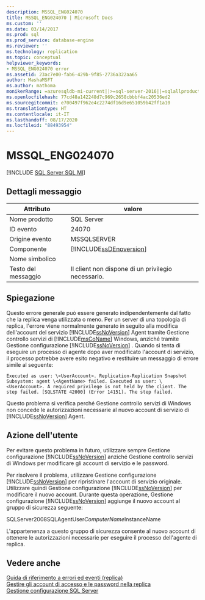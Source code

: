 ```yaml
---
description: MSSQL_ENG024070
title: MSSQL_ENG024070 | Microsoft Docs
ms.custom: ''
ms.date: 03/14/2017
ms.prod: sql
ms.prod_service: database-engine
ms.reviewer: ''
ms.technology: replication
ms.topic: conceptual
helpviewer_keywords:
- MSSQL_ENG024070 error
ms.assetid: 23ac7e00-fab6-429b-9f85-2736a322aa65
author: MashaMSFT
ms.author: mathoma
monikerRange: =azuresqldb-mi-current||>=sql-server-2016||=sqlallproducts-allversions
ms.openlocfilehash: 77cd48a142248d7c969c2658cbbbf4ac20536ed2
ms.sourcegitcommit: e700497f962e4c2274df16d9e651059b42ff1a10
ms.translationtype: HT
ms.contentlocale: it-IT
ms.lasthandoff: 08/17/2020
ms.locfileid: "88493954"
---
```

# <a name="mssql_eng024070"></a>MSSQL_ENG024070
[!INCLUDE [SQL Server SQL MI](../../includes/applies-to-version/sql-asdbmi.md)]
    
## <a name="message-details"></a>Dettagli messaggio  
  
|Attributo|valore|  
|-|-|  
|Nome prodotto|SQL Server|  
|ID evento|24070|  
|Origine evento|MSSQLSERVER|  
|Componente|[!INCLUDE[ssDEnoversion](../../includes/ssdenoversion-md.md)]|  
|Nome simbolico||  
|Testo del messaggio|Il client non dispone di un privilegio necessario.|  
  
## <a name="explanation"></a>Spiegazione  
 Questo errore generale può essere generato indipendentemente dal fatto che la replica venga utilizzata o meno. Per un server di una topologia di replica, l'errore viene normalmente generato in seguito alla modifica dell'account del servizio [!INCLUDE[ssNoVersion](../../includes/ssnoversion-md.md)] Agent tramite Gestione controllo servizi di [!INCLUDE[msCoName](../../includes/msconame-md.md)] Windows, anziché tramite Gestione configurazione [!INCLUDE[ssNoVersion](../../includes/ssnoversion-md.md)] . Quando si tenta di eseguire un processo di agente dopo aver modificato l'account di servizio, il processo potrebbe avere esito negativo e restituire un messaggio di errore simile al seguente:  
  
 `Executed as user: \<UserAccount>. Replication-Replication Snapshot Subsystem: agent \<AgentName> failed. Executed as user: \<UserAccount>. A required privilege is not held by the client. The step failed. [SQLSTATE 42000] (Error 14151). The step failed.`  
  
 Questo problema si verifica perché Gestione controllo servizi di Windows non concede le autorizzazioni necessarie al nuovo account di servizio di [!INCLUDE[ssNoVersion](../../includes/ssnoversion-md.md)] Agent.  
  
## <a name="user-action"></a>Azione dell'utente  
 Per evitare questo problema in futuro, utilizzare sempre Gestione configurazione [!INCLUDE[ssNoVersion](../../includes/ssnoversion-md.md)] anziché Gestione controllo servizi di Windows per modificare gli account di servizio e le password.  
  
 Per risolvere il problema, utilizzare Gestione configurazione [!INCLUDE[ssNoVersion](../../includes/ssnoversion-md.md)] per ripristinare l'account di servizio originale. Utilizzare quindi Gestione configurazione [!INCLUDE[ssNoVersion](../../includes/ssnoversion-md.md)] per modificare il nuovo account. Durante questa operazione, Gestione configurazione [!INCLUDE[ssNoVersion](../../includes/ssnoversion-md.md)] aggiunge il nuovo account al gruppo di sicurezza seguente:  
  
 SQLServer2008SQLAgentUser$ComputerName$InstanceName  
  
 L'appartenenza a questo gruppo di sicurezza consente al nuovo account di ottenere le autorizzazioni necessarie per eseguire il processo dell'agente di replica.  
  
## <a name="see-also"></a>Vedere anche  
 [Guida di riferimento a errori ed eventi &#40;replica&#41;](../../relational-databases/replication/errors-and-events-reference-replication.md)   
 [Gestire gli account di accesso e le password nella replica](../../relational-databases/replication/security/identity-and-access-control-replication.md)   
 [Gestione configurazione SQL Server](../../relational-databases/sql-server-configuration-manager.md)  
  
  
